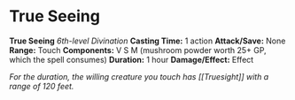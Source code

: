 # True Seeing

**True Seeing**
_6th-level Divination_
**Casting Time:** 1 action
**Attack/Save:** None
**Range:** Touch
**Components:** V S M (mushroom powder worth 25+ GP, which the spell consumes)
**Duration:** 1 hour
**Damage/Effect:** Effect

*For the duration, the willing creature you touch has [[Truesight]] with a range of 120 feet.*